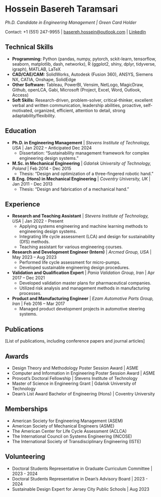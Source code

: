 # Hossein Basereh Taramsari

_Ph.D. Candidate in Engineering Management | Green Card Holder_

Contact: +1 (551) 247-9955 | basereh.hossein@outlook.com | [LinkedIn](https://www.linkedin.com/in/hossein-basereh)

## Technical Skills
- **Programming:** Python (pandas, numpy, pytorch, sckit-learn, tensorflow, seaborn, matplotlib, dash, networkx), R (ggplot2, shiny, dplyr, tidyverse, igraph), MATLAB, LaTeX
- **CAD/CAE/CAM:** SolidWorks, Autodesk (Fusion 360), ANSYS, Siemens NX, CATIA, Onshape, SolidEdge
- **Other Software:** Tableau, PowerBI, Vensim, NetLogo, MagicDraw, Github, openLCA, Gabi, Microsoft (Project, Excel, Word, Outlook, Access)
- **Soft Skills:** Research-driven, problem-solver, critical-thinker, excellent verbal and written communication, leadership abilities, proactive, self-motivated, organized, efficient, attention to detail, strong adaptability/flexibility.

## Education
- **Ph.D. in Engineering Management** | _Stevens Institute of Technology, USA_ | Jan 2022 – Anticipated Dec 2024
  - Dissertation: “Sustainability management framework for complex engineering design systems.”
- **M.Sc. in Mechanical Engineering** | _Gdańsk University of Technology, Poland_ | Feb 2014 - Dec 2015
  - Thesis: “Design and optimization of a three-fingered robotic hand.”
- **B.Eng. (Hons) in Mechanical Engineering** | _Coventry University, UK_ | Jan 2011 - Dec 2013
  - Thesis: “Design and fabrication of a mechanical hand.”

## Experience
- **Research and Teaching Assistant** | _Stevens Institute of Technology, USA_ | Jan 2022 - Present
  - Applying systems engineering and machine learning methods to engineering design systems.
  - Integrating life cycle assessment (LCA) and design for sustainability (DfS) methods.
  - Teaching assistant for various engineering courses.
- **Research and Development Engineer (Intern)** | _Arcmed Group, USA_ | May 2023 – Aug 2023
  - Performed life cycle assessment for micro-pumps.
  - Developed sustainable engineering design procedures.
- **Validation and Qualification Expert** | _Pania Validation Group, Iran_ | Apr 2017 – Dec 2021
  - Developed validation master plans for pharmaceutical companies.
  - Utilized risk analysis and management methods in manufacturing processes.
- **Product and Manufacturing Engineer** | _Ezam Automotive Parts Group, Iran_ | Feb 2016 – Mar 2017
  - Managed product development projects in automotive steering systems.

## Publications
[List of publications, including conference papers and journal articles]

## Awards
- Design Theory and Methodology Poster Session Award | ASME
- Computer and Information in Engineering Poster Session Award | ASME
- Provost’s Doctoral Fellowship | Stevens Institute of Technology
- Master of Science in Engineering Grant | Gdańsk University of Technology
- Dean’s List Award Bachelor of Engineering (Hons) | Coventry University

## Memberships
- American Society for Engineering Management (ASEM)
- American Society of Mechanical Engineers (ASME)
- The American Center for Life Cycle Assessment (ACLCA)
- The International Council on Systems Engineering (INCOSE)
- The International Society of Transdisciplinary Engineering (ISTE)

## Volunteering
- Doctoral Students Representative in Graduate Curriculum Committee | 2023 - 2024
- Doctoral Students Representative in Dean’s Advisory Board | 2023 - 2024
- Sustainable Design Expert for Jersey City Public Schools | Aug 2023
